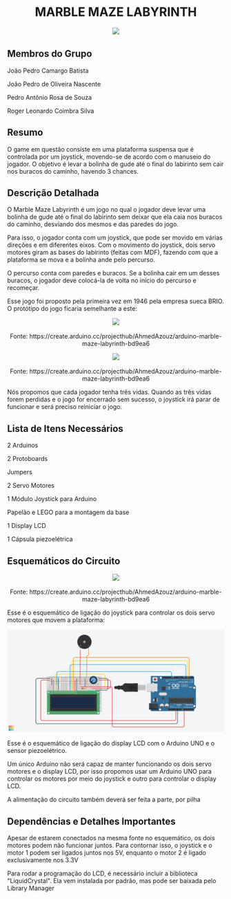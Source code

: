 <h1 align="center">MARBLE MAZE LABYRINTH</h1>
<p align="center">
<img src="http://img.shields.io/static/v1?label=STATUS&message=EM%20DESENVOLVIMENTO&color=GREEN&style=for-the-badge"/>
</p>
<h2>Membros do Grupo</h2>
<p>João Pedro Camargo Batista

João Pedro de Oliveira Nascente

Pedro Antônio Rosa de Souza

Roger Leonardo Coimbra Silva</p>
<h2>Resumo</h2>
<p>O game em questão consiste em uma plataforma 
suspensa que é controlada por um joystick, movendo-se de acordo com o 
manuseio do jogador. O objetivo é levar a bolinha de gude até o final do labirinto 
sem cair nos buracos do caminho, havendo 3 chances.</p>
<h2>Descrição Detalhada</h2>
<p>O Marble Maze Labyrinth é um jogo no qual o jogador 
deve levar uma bolinha de gude até o final do labirinto sem deixar que ela caia 
nos buracos do caminho, desviando dos mesmos e das paredes do jogo.

Para isso, o jogador conta com um joystick, que pode ser movido em várias 
direções e em diferentes eixos. Com o movimento do joystick, dois servo motores 
giram as bases do labirinto (feitas com MDF), fazendo com 
que a plataforma se mova e a bolinha ande pelo percurso.

O percurso conta com paredes e buracos. Se a bolinha cair em um desses 
buracos, o jogador deve colocá-la de volta no início do percurso e recomeçar.

Esse jogo foi proposto pela primeira vez em 1946 pela empresa sueca BRIO. O 
protótipo do jogo ficaria semelhante a este:</p>
<p align="center">
<img src="https://user-images.githubusercontent.com/105085521/209408116-4f47b0f7-e918-47e8-8a1a-c92e583f327e.png">
</p>
<p align="center">Fonte: https://create.arduino.cc/projecthub/AhmedAzouz/arduino-marble-maze-labyrinth-bd9ea6</p>
<p align="center">
<img src="https://user-images.githubusercontent.com/105085521/209408347-14b3304a-ee10-4248-86f2-e00f852c2659.png">
</p>
<p align="center">Fonte: https://create.arduino.cc/projecthub/AhmedAzouz/arduino-marble-maze-labyrinth-bd9ea6</p>
<p>
Nós propomos que cada jogador tenha três vidas. Quando as três vidas forem 
perdidas e o jogo for encerrado sem sucesso, o joystick irá parar de funcionar e 
será preciso reiniciar o jogo.

</p>
<h2>Lista de Itens Necessários</h2>
<p>2 Arduinos</p>
<p>2 Protoboards</p>
<p>Jumpers</p>
<p>2 Servo Motores</p>
<p>1 Módulo Joystick para Arduino</p>
<p>Papelão e LEGO para a montagem da base</p>
<p>1 Display LCD</p>
<p>1 Cápsula piezoelétrica</p>
<h2>Esquemáticos do Circuito</h2>
<p align="center">
<img src="https://user-images.githubusercontent.com/105085521/209408891-1c054df5-b180-4321-8ffe-a2e8d00dd175.png">
</p>
<p align="center">Fonte: https://create.arduino.cc/projecthub/AhmedAzouz/arduino-marble-maze-labyrinth-bd9ea6</p>
<p>Esse é o esquemático de ligação do joystick para controlar os dois servo motores 
que movem a plataforma:</p>
<p align="center">
<img src="lcd.png">
</p>
<p>Esse é o esquemático de ligação do display LCD com o Arduino UNO e o sensor piezoelétrico.

Um único Arduino não será capaz de manter funcionando os dois servo motores 
e o display LCD, por isso propomos usar um Arduino UNO para controlar os 
motores por meio do joystick e outro para controlar o display LCD.

A alimentação do circuito também deverá ser feita a parte, por pilha</p>
</p>
<h2>Dependências e Detalhes Importantes</h2>
<p>Apesar de estarem conectados na mesma fonte no esquemático, os dois motores podem não funcionar juntos. Para contornar isso, o joystick e o motor 1 podem ser ligados juntos nos 5V, enquanto o motor 2 é ligado exclusivamente nos 3.3V</p>
<p>Para rodar a programação do LCD, é necessário incluir a biblioteca "LiquidCrystal". Ela vem instalada por padrão, mas pode ser baixada pelo Library Manager</p>

